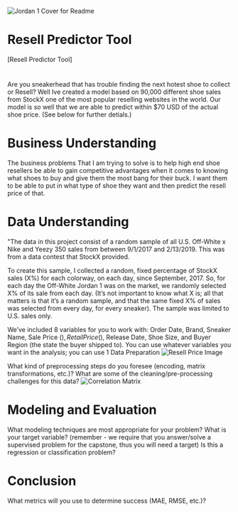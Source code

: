 ![Jordan 1 Cover for Readme](https://user-images.githubusercontent.com/115181745/229978370-64caf802-dae5-4698-99f8-049ba463d4e5.png)
# Resell Predictor Tool

[Resell Predictor Tool]

# 
Are you sneakerhead that has trouble finding the next hotest shoe to collect or Resell? Well Ive created a model based on 90,000 different shoe sales from StockX one of the most popular reselling websites in the world. Our model is so well that we are able to predict within $70 USD of the actual shoe price. (See below for further detials.)  


# Business Understanding

The business problems That I am trying to solve is to help high end shoe resellers be able to gain competitive advantages when it comes to knowing what shoes to buy and give them the most bang for their buck. I want them to be able to put in what type of shoe they want and then predict the resell price of that. 

# Data Understanding

"The data in this project consist of a random sample of all U.S. Off-White x Nike and Yeezy 350 sales from between 9/1/2017 and 2/13/2019. 
This was from a data contest that StockX provided.

To create this sample, I collected a random, fixed percentage of StockX sales (X%) for each colorway, on each day, since September, 2017. So, for each day the Off-White Jordan 1 was on the market, we randomly selected X% of its sale from each day. (It’s not important to know what X is; all that matters is that it’s a random sample, and that the same fixed X% of sales was selected from every day, for every sneaker). The sample was limited to U.S. sales only.

We’ve included 8 variables for you to work with: Order Date, Brand, Sneaker Name, Sale Price ($), Retail Price ($), Release Date, Shoe Size, and Buyer Region (the state the buyer shipped to). You can use whatever variables you want in the analysis; you can use 1 
Data Preparation
![Resell Price Image](https://user-images.githubusercontent.com/115181745/229978655-c7788942-df74-4e85-905d-4aa869968456.png)

What kind of preprocessing steps do you foresee (encoding, matrix transformations, etc.)? 
What are some of the cleaning/pre-processing challenges for this data? 
![Correlation Matrix](https://user-images.githubusercontent.com/115181745/229978586-6afc90c0-779e-43d0-87b3-b2f809b5ef95.png)


# Modeling and Evaluation
What modeling techniques are most appropriate for your problem?
What is your target variable? (remember - we require that you answer/solve a supervised problem for the capstone, thus you will need a target)
Is this a regression or classification problem?

# Conclusion
What metrics will you use to determine success (MAE, RMSE, etc.)?


